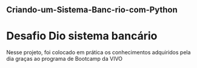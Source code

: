## Criando-um-Sistema-Banc-rio-com-Python

# Desafio Dio sistema bancário

Nesse projeto, foi colocado em prática os conhecimentos adquiridos pela dia graças ao programa de Bootcamp da VIVO